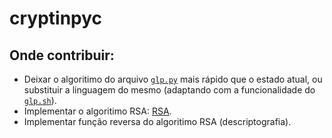 # cryptinpyc
 
## Onde contribuir:

* Deixar o algoritimo do arquivo [`glp.py`](./.glp/glp.py) mais rápido que o estado atual, ou substituir a linguagem do mesmo (adaptando com a funcionalidade do [`glp.sh`](./.glp/glp.sh)).
* Implementar o algoritimo RSA: [RSA](https://pt.m.wikipedia.org/wiki/RSA_(sistema_criptogr%C3%A1fico)).
* Implementar função reversa do algoritimo RSA (descriptografia).


